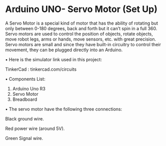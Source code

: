 
# Arduino UNO- Servo Motor (Set Up)

A Servo Motor is a special kind of motor that has the ability of rotating but only between 0-180 degrees, back and forth but it can’t spin in a full  360. Servo motors are used to control the position of objects, rotate objects, move robot legs, arms or hands, move sensors, etc. with great precision. Servo motors are small and since they have built-in circuitry to control their movement, they can be plugged directly into an Arduino.

•	Here is the simulator link used in this project:

TinkerCad : tinkercad.com/circuits 

•	Components List:

1.	Arduino Uno R3
2.	Servo Motor 
3.	Breadboard 


•	The servo motor have the following three connections: 

Black ground wire. 

Red power wire (around 5V). 

Green Signal wire.

